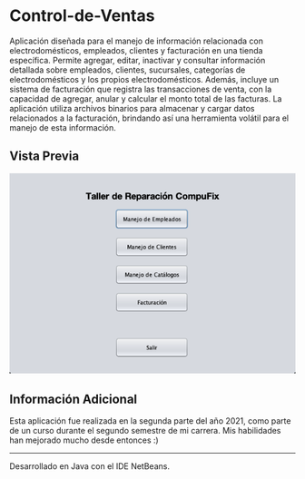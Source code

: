 # Control-de-Ventas
Aplicación diseñada para el manejo de información relacionada con electrodomésticos, empleados, clientes y facturación en una tienda específica. Permite agregar, editar, inactivar y consultar información detallada sobre empleados, clientes, sucursales, categorías de electrodomésticos y los propios electrodomésticos. Además, incluye un sistema de facturación que registra las transacciones de venta, con la capacidad de agregar, anular y calcular el monto total de las facturas. La aplicación utiliza archivos binarios para almacenar y cargar datos relacionados a la facturación, brindando así una herramienta volátil para el manejo de esta información.

## Vista Previa
![Ventana Principal](/imgs/mainWindow.png)

## Información Adicional
Esta aplicación fue realizada en la segunda parte del año 2021, como parte de un curso durante el segundo semestre de mi carrera. Mis habilidades han mejorado mucho desde entonces :)


---
Desarrollado en Java con el IDE NetBeans.